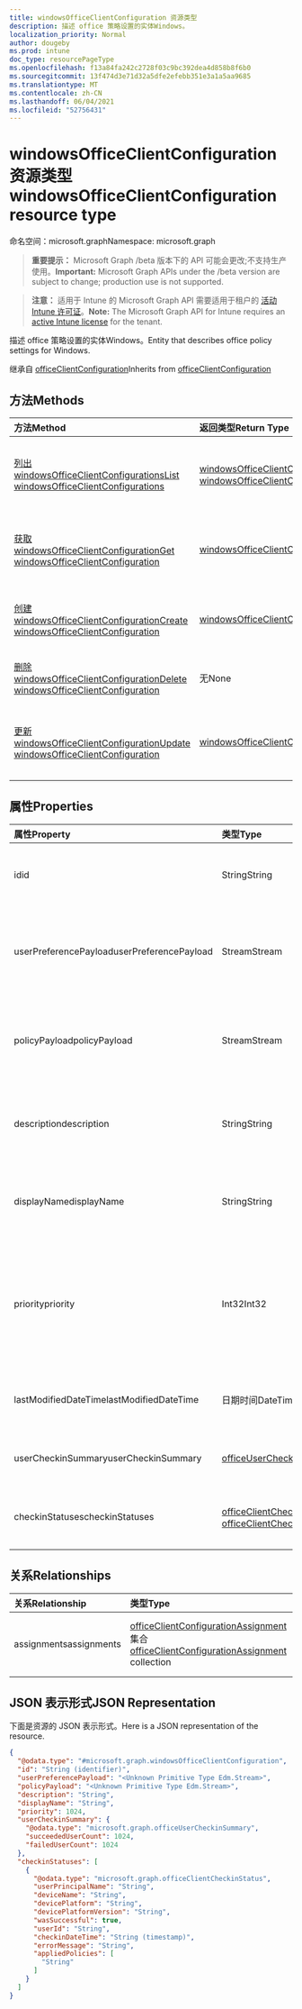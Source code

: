 ```yaml
---
title: windowsOfficeClientConfiguration 资源类型
description: 描述 office 策略设置的实体Windows。
localization_priority: Normal
author: dougeby
ms.prod: intune
doc_type: resourcePageType
ms.openlocfilehash: f13a84fa242c2728f03c9bc392dea4d858b8f6b0
ms.sourcegitcommit: 13f474d3e71d32a5dfe2efebb351e3a1a5aa9685
ms.translationtype: MT
ms.contentlocale: zh-CN
ms.lasthandoff: 06/04/2021
ms.locfileid: "52756431"
---
```

# <a name="windowsofficeclientconfiguration-resource-type"></a><span data-ttu-id="f3bf8-103">windowsOfficeClientConfiguration 资源类型</span><span class="sxs-lookup"><span data-stu-id="f3bf8-103">windowsOfficeClientConfiguration resource type</span></span>

<span data-ttu-id="f3bf8-104">命名空间：microsoft.graph</span><span class="sxs-lookup"><span data-stu-id="f3bf8-104">Namespace: microsoft.graph</span></span>

> <span data-ttu-id="f3bf8-105">**重要提示：** Microsoft Graph /beta 版本下的 API 可能会更改;不支持生产使用。</span><span class="sxs-lookup"><span data-stu-id="f3bf8-105">**Important:** Microsoft Graph APIs under the /beta version are subject to change; production use is not supported.</span></span>

> <span data-ttu-id="f3bf8-106">**注意：** 适用于 Intune 的 Microsoft Graph API 需要适用于租户的 [活动 Intune 许可证](https://go.microsoft.com/fwlink/?linkid=839381)。</span><span class="sxs-lookup"><span data-stu-id="f3bf8-106">**Note:** The Microsoft Graph API for Intune requires an [active Intune license](https://go.microsoft.com/fwlink/?linkid=839381) for the tenant.</span></span>

<span data-ttu-id="f3bf8-107">描述 office 策略设置的实体Windows。</span><span class="sxs-lookup"><span data-stu-id="f3bf8-107">Entity that describes office policy settings for Windows.</span></span>

<span data-ttu-id="f3bf8-108">继承自 [officeClientConfiguration](../resources/intune-cirrus-officeclientconfiguration.md)</span><span class="sxs-lookup"><span data-stu-id="f3bf8-108">Inherits from [officeClientConfiguration](../resources/intune-cirrus-officeclientconfiguration.md)</span></span>

## <a name="methods"></a><span data-ttu-id="f3bf8-109">方法</span><span class="sxs-lookup"><span data-stu-id="f3bf8-109">Methods</span></span>
|<span data-ttu-id="f3bf8-110">方法</span><span class="sxs-lookup"><span data-stu-id="f3bf8-110">Method</span></span>|<span data-ttu-id="f3bf8-111">返回类型</span><span class="sxs-lookup"><span data-stu-id="f3bf8-111">Return Type</span></span>|<span data-ttu-id="f3bf8-112">说明</span><span class="sxs-lookup"><span data-stu-id="f3bf8-112">Description</span></span>|
|:---|:---|:---|
|[<span data-ttu-id="f3bf8-113">列出 windowsOfficeClientConfigurations</span><span class="sxs-lookup"><span data-stu-id="f3bf8-113">List windowsOfficeClientConfigurations</span></span>](../api/intune-cirrus-windowsofficeclientconfiguration-list.md)|<span data-ttu-id="f3bf8-114">[windowsOfficeClientConfiguration](../resources/intune-cirrus-windowsofficeclientconfiguration.md) 集合</span><span class="sxs-lookup"><span data-stu-id="f3bf8-114">[windowsOfficeClientConfiguration](../resources/intune-cirrus-windowsofficeclientconfiguration.md) collection</span></span>|<span data-ttu-id="f3bf8-115">列出 [windowsOfficeClientConfiguration](../resources/intune-cirrus-windowsofficeclientconfiguration.md) 对象的属性和关系。</span><span class="sxs-lookup"><span data-stu-id="f3bf8-115">List properties and relationships of the [windowsOfficeClientConfiguration](../resources/intune-cirrus-windowsofficeclientconfiguration.md) objects.</span></span>|
|[<span data-ttu-id="f3bf8-116">获取 windowsOfficeClientConfiguration</span><span class="sxs-lookup"><span data-stu-id="f3bf8-116">Get windowsOfficeClientConfiguration</span></span>](../api/intune-cirrus-windowsofficeclientconfiguration-get.md)|[<span data-ttu-id="f3bf8-117">windowsOfficeClientConfiguration</span><span class="sxs-lookup"><span data-stu-id="f3bf8-117">windowsOfficeClientConfiguration</span></span>](../resources/intune-cirrus-windowsofficeclientconfiguration.md)|<span data-ttu-id="f3bf8-118">读取 [windowsOfficeClientConfiguration](../resources/intune-cirrus-windowsofficeclientconfiguration.md) 对象的属性和关系。</span><span class="sxs-lookup"><span data-stu-id="f3bf8-118">Read properties and relationships of the [windowsOfficeClientConfiguration](../resources/intune-cirrus-windowsofficeclientconfiguration.md) object.</span></span>|
|[<span data-ttu-id="f3bf8-119">创建 windowsOfficeClientConfiguration</span><span class="sxs-lookup"><span data-stu-id="f3bf8-119">Create windowsOfficeClientConfiguration</span></span>](../api/intune-cirrus-windowsofficeclientconfiguration-create.md)|[<span data-ttu-id="f3bf8-120">windowsOfficeClientConfiguration</span><span class="sxs-lookup"><span data-stu-id="f3bf8-120">windowsOfficeClientConfiguration</span></span>](../resources/intune-cirrus-windowsofficeclientconfiguration.md)|<span data-ttu-id="f3bf8-121">创建新的 [windowsOfficeClientConfiguration](../resources/intune-cirrus-windowsofficeclientconfiguration.md) 对象。</span><span class="sxs-lookup"><span data-stu-id="f3bf8-121">Create a new [windowsOfficeClientConfiguration](../resources/intune-cirrus-windowsofficeclientconfiguration.md) object.</span></span>|
|[<span data-ttu-id="f3bf8-122">删除 windowsOfficeClientConfiguration</span><span class="sxs-lookup"><span data-stu-id="f3bf8-122">Delete windowsOfficeClientConfiguration</span></span>](../api/intune-cirrus-windowsofficeclientconfiguration-delete.md)|<span data-ttu-id="f3bf8-123">无</span><span class="sxs-lookup"><span data-stu-id="f3bf8-123">None</span></span>|<span data-ttu-id="f3bf8-124">删除 [windowsOfficeClientConfiguration](../resources/intune-cirrus-windowsofficeclientconfiguration.md)。</span><span class="sxs-lookup"><span data-stu-id="f3bf8-124">Deletes a [windowsOfficeClientConfiguration](../resources/intune-cirrus-windowsofficeclientconfiguration.md).</span></span>|
|[<span data-ttu-id="f3bf8-125">更新 windowsOfficeClientConfiguration</span><span class="sxs-lookup"><span data-stu-id="f3bf8-125">Update windowsOfficeClientConfiguration</span></span>](../api/intune-cirrus-windowsofficeclientconfiguration-update.md)|[<span data-ttu-id="f3bf8-126">windowsOfficeClientConfiguration</span><span class="sxs-lookup"><span data-stu-id="f3bf8-126">windowsOfficeClientConfiguration</span></span>](../resources/intune-cirrus-windowsofficeclientconfiguration.md)|<span data-ttu-id="f3bf8-127">更新 [windowsOfficeClientConfiguration 对象](../resources/intune-cirrus-windowsofficeclientconfiguration.md) 的属性。</span><span class="sxs-lookup"><span data-stu-id="f3bf8-127">Update the properties of a [windowsOfficeClientConfiguration](../resources/intune-cirrus-windowsofficeclientconfiguration.md) object.</span></span>|

## <a name="properties"></a><span data-ttu-id="f3bf8-128">属性</span><span class="sxs-lookup"><span data-stu-id="f3bf8-128">Properties</span></span>
|<span data-ttu-id="f3bf8-129">属性</span><span class="sxs-lookup"><span data-stu-id="f3bf8-129">Property</span></span>|<span data-ttu-id="f3bf8-130">类型</span><span class="sxs-lookup"><span data-stu-id="f3bf8-130">Type</span></span>|<span data-ttu-id="f3bf8-131">说明</span><span class="sxs-lookup"><span data-stu-id="f3bf8-131">Description</span></span>|
|:---|:---|:---|
|<span data-ttu-id="f3bf8-132">id</span><span class="sxs-lookup"><span data-stu-id="f3bf8-132">id</span></span>|<span data-ttu-id="f3bf8-133">String</span><span class="sxs-lookup"><span data-stu-id="f3bf8-133">String</span></span>|<span data-ttu-id="f3bf8-134">Office 客户端配置策略的 ID。</span><span class="sxs-lookup"><span data-stu-id="f3bf8-134">Id of the office client configuration policy.</span></span> <span data-ttu-id="f3bf8-135">继承自 [officeClientConfiguration](../resources/intune-cirrus-officeclientconfiguration.md)</span><span class="sxs-lookup"><span data-stu-id="f3bf8-135">Inherited from [officeClientConfiguration](../resources/intune-cirrus-officeclientconfiguration.md)</span></span>|
|<span data-ttu-id="f3bf8-136">userPreferencePayload</span><span class="sxs-lookup"><span data-stu-id="f3bf8-136">userPreferencePayload</span></span>|<span data-ttu-id="f3bf8-137">Stream</span><span class="sxs-lookup"><span data-stu-id="f3bf8-137">Stream</span></span>|<span data-ttu-id="f3bf8-138">首选项设置 二进制格式的 JSON 字符串，用户可以替代这些值。</span><span class="sxs-lookup"><span data-stu-id="f3bf8-138">Preference settings JSON string in binary format, these values can be overridden by the user.</span></span> <span data-ttu-id="f3bf8-139">继承自 [officeClientConfiguration](../resources/intune-cirrus-officeclientconfiguration.md)</span><span class="sxs-lookup"><span data-stu-id="f3bf8-139">Inherited from [officeClientConfiguration](../resources/intune-cirrus-officeclientconfiguration.md)</span></span>|
|<span data-ttu-id="f3bf8-140">policyPayload</span><span class="sxs-lookup"><span data-stu-id="f3bf8-140">policyPayload</span></span>|<span data-ttu-id="f3bf8-141">Stream</span><span class="sxs-lookup"><span data-stu-id="f3bf8-141">Stream</span></span>|<span data-ttu-id="f3bf8-142">策略设置 二进制格式的 JSON 字符串，用户无法更改这些值。</span><span class="sxs-lookup"><span data-stu-id="f3bf8-142">Policy settings JSON string in binary format, these values cannot be changed by the user.</span></span> <span data-ttu-id="f3bf8-143">继承自 [officeClientConfiguration](../resources/intune-cirrus-officeclientconfiguration.md)</span><span class="sxs-lookup"><span data-stu-id="f3bf8-143">Inherited from [officeClientConfiguration](../resources/intune-cirrus-officeclientconfiguration.md)</span></span>|
|<span data-ttu-id="f3bf8-144">description</span><span class="sxs-lookup"><span data-stu-id="f3bf8-144">description</span></span>|<span data-ttu-id="f3bf8-145">String</span><span class="sxs-lookup"><span data-stu-id="f3bf8-145">String</span></span>|<span data-ttu-id="f3bf8-146">管理员提供了 Office 客户端配置策略的说明。</span><span class="sxs-lookup"><span data-stu-id="f3bf8-146">Admin provided description of the office client configuration policy.</span></span> <span data-ttu-id="f3bf8-147">继承自 [officeClientConfiguration](../resources/intune-cirrus-officeclientconfiguration.md)</span><span class="sxs-lookup"><span data-stu-id="f3bf8-147">Inherited from [officeClientConfiguration](../resources/intune-cirrus-officeclientconfiguration.md)</span></span>|
|<span data-ttu-id="f3bf8-148">displayName</span><span class="sxs-lookup"><span data-stu-id="f3bf8-148">displayName</span></span>|<span data-ttu-id="f3bf8-149">String</span><span class="sxs-lookup"><span data-stu-id="f3bf8-149">String</span></span>|<span data-ttu-id="f3bf8-150">管理员提供的 Office 客户端配置策略的名称。</span><span class="sxs-lookup"><span data-stu-id="f3bf8-150">Admin provided name of the office client configuration policy.</span></span> <span data-ttu-id="f3bf8-151">继承自 [officeClientConfiguration](../resources/intune-cirrus-officeclientconfiguration.md)</span><span class="sxs-lookup"><span data-stu-id="f3bf8-151">Inherited from [officeClientConfiguration](../resources/intune-cirrus-officeclientconfiguration.md)</span></span>|
|<span data-ttu-id="f3bf8-152">priority</span><span class="sxs-lookup"><span data-stu-id="f3bf8-152">priority</span></span>|<span data-ttu-id="f3bf8-153">Int32</span><span class="sxs-lookup"><span data-stu-id="f3bf8-153">Int32</span></span>|<span data-ttu-id="f3bf8-154">优先级值应为租户下每个策略的唯一值，并且将用于冲突解决，较低的值表示优先级较高。</span><span class="sxs-lookup"><span data-stu-id="f3bf8-154">Priority value should be unique value for each policy under a tenant and will be used for conflict resolution, lower values mean priority is high.</span></span> <span data-ttu-id="f3bf8-155">继承自 [officeClientConfiguration](../resources/intune-cirrus-officeclientconfiguration.md)</span><span class="sxs-lookup"><span data-stu-id="f3bf8-155">Inherited from [officeClientConfiguration](../resources/intune-cirrus-officeclientconfiguration.md)</span></span>|
|<span data-ttu-id="f3bf8-156">lastModifiedDateTime</span><span class="sxs-lookup"><span data-stu-id="f3bf8-156">lastModifiedDateTime</span></span>|<span data-ttu-id="f3bf8-157">日期时间</span><span class="sxs-lookup"><span data-stu-id="f3bf8-157">DateTime</span></span>|<span data-ttu-id="f3bf8-158">策略的上次修改日期/时间戳。</span><span class="sxs-lookup"><span data-stu-id="f3bf8-158">Last modified datetime stamp of the policy.</span></span> <span data-ttu-id="f3bf8-159">继承自 [officeClientConfiguration](../resources/intune-cirrus-officeclientconfiguration.md)</span><span class="sxs-lookup"><span data-stu-id="f3bf8-159">Inherited from [officeClientConfiguration](../resources/intune-cirrus-officeclientconfiguration.md)</span></span>|
|<span data-ttu-id="f3bf8-160">userCheckinSummary</span><span class="sxs-lookup"><span data-stu-id="f3bf8-160">userCheckinSummary</span></span>|[<span data-ttu-id="f3bf8-161">officeUserCheckinSummary</span><span class="sxs-lookup"><span data-stu-id="f3bf8-161">officeUserCheckinSummary</span></span>](../resources/intune-cirrus-officeusercheckinsummary.md)|<span data-ttu-id="f3bf8-162">策略的用户签入摘要。</span><span class="sxs-lookup"><span data-stu-id="f3bf8-162">User check-in summary for the policy.</span></span> <span data-ttu-id="f3bf8-163">继承自 [officeClientConfiguration](../resources/intune-cirrus-officeclientconfiguration.md)</span><span class="sxs-lookup"><span data-stu-id="f3bf8-163">Inherited from [officeClientConfiguration](../resources/intune-cirrus-officeclientconfiguration.md)</span></span>|
|<span data-ttu-id="f3bf8-164">checkinStatuses</span><span class="sxs-lookup"><span data-stu-id="f3bf8-164">checkinStatuses</span></span>|<span data-ttu-id="f3bf8-165">[officeClientCheckinStatus](../resources/intune-cirrus-officeclientcheckinstatus.md) 集合</span><span class="sxs-lookup"><span data-stu-id="f3bf8-165">[officeClientCheckinStatus](../resources/intune-cirrus-officeclientcheckinstatus.md) collection</span></span>|<span data-ttu-id="f3bf8-166">Office 客户端签入状态列表。</span><span class="sxs-lookup"><span data-stu-id="f3bf8-166">List of office Client check-in status.</span></span> <span data-ttu-id="f3bf8-167">继承自 [officeClientConfiguration](../resources/intune-cirrus-officeclientconfiguration.md)</span><span class="sxs-lookup"><span data-stu-id="f3bf8-167">Inherited from [officeClientConfiguration](../resources/intune-cirrus-officeclientconfiguration.md)</span></span>|

## <a name="relationships"></a><span data-ttu-id="f3bf8-168">关系</span><span class="sxs-lookup"><span data-stu-id="f3bf8-168">Relationships</span></span>
|<span data-ttu-id="f3bf8-169">关系</span><span class="sxs-lookup"><span data-stu-id="f3bf8-169">Relationship</span></span>|<span data-ttu-id="f3bf8-170">类型</span><span class="sxs-lookup"><span data-stu-id="f3bf8-170">Type</span></span>|<span data-ttu-id="f3bf8-171">说明</span><span class="sxs-lookup"><span data-stu-id="f3bf8-171">Description</span></span>|
|:---|:---|:---|
|<span data-ttu-id="f3bf8-172">assignments</span><span class="sxs-lookup"><span data-stu-id="f3bf8-172">assignments</span></span>|<span data-ttu-id="f3bf8-173">[officeClientConfigurationAssignment](../resources/intune-cirrus-officeclientconfigurationassignment.md) 集合</span><span class="sxs-lookup"><span data-stu-id="f3bf8-173">[officeClientConfigurationAssignment](../resources/intune-cirrus-officeclientconfigurationassignment.md) collection</span></span>|<span data-ttu-id="f3bf8-174">策略的组分配列表。</span><span class="sxs-lookup"><span data-stu-id="f3bf8-174">The list of group assignments for the policy.</span></span> <span data-ttu-id="f3bf8-175">继承自 [officeClientConfiguration](../resources/intune-cirrus-officeclientconfiguration.md)</span><span class="sxs-lookup"><span data-stu-id="f3bf8-175">Inherited from [officeClientConfiguration](../resources/intune-cirrus-officeclientconfiguration.md)</span></span>|

## <a name="json-representation"></a><span data-ttu-id="f3bf8-176">JSON 表示形式</span><span class="sxs-lookup"><span data-stu-id="f3bf8-176">JSON Representation</span></span>
<span data-ttu-id="f3bf8-177">下面是资源的 JSON 表示形式。</span><span class="sxs-lookup"><span data-stu-id="f3bf8-177">Here is a JSON representation of the resource.</span></span>
<!-- {
  "blockType": "resource",
  "keyProperty": "id",
  "@odata.type": "microsoft.graph.windowsOfficeClientConfiguration"
}
-->
``` json
{
  "@odata.type": "#microsoft.graph.windowsOfficeClientConfiguration",
  "id": "String (identifier)",
  "userPreferencePayload": "<Unknown Primitive Type Edm.Stream>",
  "policyPayload": "<Unknown Primitive Type Edm.Stream>",
  "description": "String",
  "displayName": "String",
  "priority": 1024,
  "userCheckinSummary": {
    "@odata.type": "microsoft.graph.officeUserCheckinSummary",
    "succeededUserCount": 1024,
    "failedUserCount": 1024
  },
  "checkinStatuses": [
    {
      "@odata.type": "microsoft.graph.officeClientCheckinStatus",
      "userPrincipalName": "String",
      "deviceName": "String",
      "devicePlatform": "String",
      "devicePlatformVersion": "String",
      "wasSuccessful": true,
      "userId": "String",
      "checkinDateTime": "String (timestamp)",
      "errorMessage": "String",
      "appliedPolicies": [
        "String"
      ]
    }
  ]
}
```




